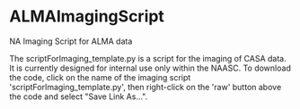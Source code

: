 # ALMAImagingScript
NA Imaging Script for ALMA data

The scriptForImaging_template.py is a script for the imaging of CASA
data. It is currently designed for internal use only within the
NAASC. To download the code, click on the name of the imaging script
'scriptForImaging_template.py', then right-click on the 'raw' button
above the code and select "Save Link As...".

